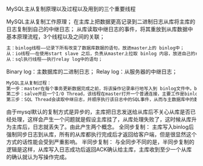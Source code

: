 MySQL主从复制原理以及过程以及用到的三个重要线程

MySQL主从复制工作原理；
在主库上把数据更高记录到二进制日志从库将主库的日志复制到自己的中继日志；
从库读取中继日志的事件，将其重放到从库数据中基本原理流程，3个线程以及之间的关联；
```sql
主：binlog线程——记录下所有改变了数据库数据的语句，放进master上的 binlog中；
从：io线程——在使用start slave 之后，负责从master上拉取 binlog 内容，放进自己的relay log中；
从：sql执行线程——执行relay log中的语句；
```
Binary log：主数据库的二进制日志；
Relay log：从服务器的中继日志；

```sql
MySQL主从复制过程：
第一步：master在每个事务更新数据完成之前，将该操作记录串行地写入到 binlog文件中。binlog 是数据库服务器启动的那一刻起，保存所有修改数据库结构或内容的一个文件。
第二步：salve开启一个I/O Thread，该线程在master打开一个普通连接，主要工作是binlog dump process。如果读取的进度已经跟上了master，就进入睡眠状态并等待master产生新的事件。I/O线程终的目的是将这些事件写入到中继日志中。
第三步：SQL Thread会读取中继日志，并顺序执行该日志中的SQL事件，从而与主数据库中的数据保持一致。
```
由于mysql默认的复制方式是异步的，主库把日志发送给从库后不关心从库是否已经处理，这样会产生一个问题就是假设主库挂了，从库处理失败了，这时候从库升为主库后，日志就丢失了。由此产生两个概念。
全同步复制：
主库写入binlog后强制同步日志到从库，所有的从库都执行完成后才返回给客户端，但是很显然这个方式的话性能会受到严重影响。
半同步复制：
与全同步不同的是，半同步复制的逻辑是这样，从库写入日志成功后返回ACK确认给主库，主库收到至少一个从库的确认就认为写操作完成。
 
